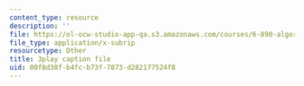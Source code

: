 ```yaml
---
content_type: resource
description: ''
file: https://ol-ocw-studio-app-qa.s3.amazonaws.com/courses/6-890-algorithmic-lower-bounds-fun-with-hardness-proofs-fall-2014/00f8d38fb4fcb73f7873d282177524f8_Ih0cPR745fM.srt
file_type: application/x-subrip
resourcetype: Other
title: 3play caption file
uid: 00f8d38f-b4fc-b73f-7873-d282177524f8
---
```

